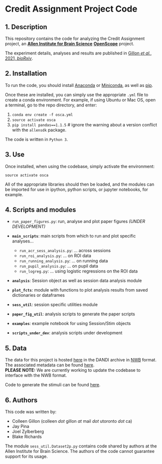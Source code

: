 # Credit Assignment Project Code

## 1. Description
This repository contains the code for analyzing the Credit Assignment project, an [**Allen Institute for Brain Science**](https://alleninstitute.org/what-we-do/brain-science/) [**OpenScope**](https://alleninstitute.org/what-we-do/brain-science/news-press/press-releases/openscope-first-shared-observatory-neuroscience) project. 

The experiment details, analyses and results are published in [Gillon _et al._, 2021, _bioRxiv_](https://www.biorxiv.org/content/10.1101/2021.01.15.426915v2).

## 2. Installation
To run the code, you should install [Anaconda](https://www.anaconda.com/) or [Miniconda](https://conda.io/miniconda.html), as well as [pip](https://pip.pypa.io/en/stable/).

Once these are installed, you can simply use the appropriate `.yml` 
file to create a conda environment. For example, if using Ubuntu or Mac OS, open a terminal, go to the repo directory, and enter:

1. `conda env create -f osca.yml`  
2. `source activate osca`  
3. `pip install pandas==1.1.5` # ignore the warning about a version conflict with the `allensdk` package.

The code is written in `Python 3`. 

## 3. Use
Once installed, when using the codebase, simply activate the environment:

`source activate osca`

All of the appropriate libraries should then be loaded, and the modules can be imported for use in ipython, python scripts, or jupyter notebooks, for example.

## 4. Scripts and modules
* `run_paper_figures.py`: run, analyse and plot paper figures _(UNDER DEVELOPMENT)_  

* **`main_scripts`**: main scripts from which to run and plot specific analyses...
    * `run_acr_sess_analysis.py`: ... across sessions
    * `run_roi_analysis.py`: ... on ROI data
    * `run_running_analysis.py`: ... on running data
    * `run_pupil_analysis.py`: ... on pupil data
    * `run_logreg.py`: ... using logistic regressions on the ROI data
* **`analysis`**: Session object as well as session data analysis module
* **`plot_fcts`**: module with functions to plot analysis results from saved dictionaries or dataframes 
* **`sess_util`**: session specific utilities module
* **`paper_fig_util`**: analysis scripts to generate the paper scripts
* **`examples`**: example notebook for using Session/Stim objects 
* **`scripts_under_dev`**: analysis scripts under development

## 5. Data
The data for this project is hosted [here](https://gui.dandiarchive.org/#/dandiset/000037) in the DANDI archive in [NWB](https://www.nwb.org/) format. The associated metadata can be found [here](https://github.com/jeromelecoq/allen_openscope_metadata/tree/master/projects/credit_assignement).   
**PLEASE NOTE:** We are currently working to update the codebase to interface with the NWB format.
&nbsp;

Code to generate the stimuli can be found [here](https://github.com/colleenjg/cred_assign_stimuli). 


## 6. Authors
This code was written by:

* Colleen Gillon (colleen _dot_ gillon _at_ mail _dot_ utoronto _dot_ ca)
* Jay Pina 
* Joel Zylberberg 
* Blake Richards 

The module `sess_util.Dataset2p.py` contains code shared by authors at the Allen Institute for Brain Science. The authors of the code cannot guarantee support for its usage.
